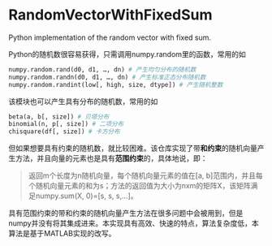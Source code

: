 # RandomVectorWithFixedSum
Python implementation of the random vector with fixed sum.

Python的随机数很容易获得，只需调用numpy.random里的函数，常用的如

```python
numpy.random.rand(d0, d1, …, dn) # 产生均匀分布的随机数
numpy.random.randn(d0, d1, …, dn) # 产生标准正态分布随机数
numpy.random.randint(low[, high, size, dtype]) # 产生随机整数
```

该模块也可以产生具有分布的随机数，常用的如

```python
beta(a, b[, size]) # 贝塔分布
binomial(n, p[, size]) # 二项分布
chisquare(df[, size]) # 卡方分布
```

但如果想要具有约束的随机数，就比较困难。该仓库实现了带**和约束**的随机向量产生方法，并且向量的元素也是具有**范围约束**的，具体地说，即：

> 返回m个长度为n随机向量，每个随机向量元素的值在[a, b]范围内，并且每个随机向量元素的和为s；方法的返回值为大小为nxm的矩阵X，该矩阵满足numpy.sum(X, 0)=[s, s, s,...]。

具有范围约束的带和约束的随机向量产生方法在很多问题中会被用到，但是numpy并没有将其集成进来。本实现具有高效、快速的特点，算法复杂度低，本算法是基于MATLAB实现的改写。


